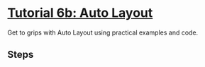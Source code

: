 # [Tutorial 6b: Auto Layout](https://www.hackingwithswift.com/read/6/overview)

Get to grips with Auto Layout using practical examples and code.

## Steps

